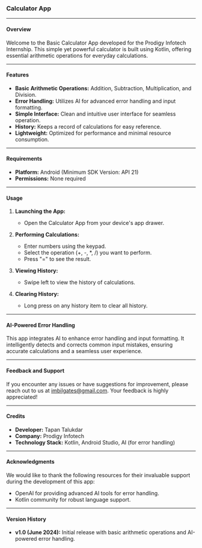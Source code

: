 
### Calculator App 

---

#### Overview
Welcome to the Basic Calculator App developed for the Prodigy Infotech Internship. This simple yet powerful calculator is built using Kotlin, offering essential arithmetic operations for everyday calculations.

---

#### Features
- **Basic Arithmetic Operations:** Addition, Subtraction, Multiplication, and Division.
- **Error Handling:** Utilizes AI for advanced error handling and input formatting.
- **Simple Interface:** Clean and intuitive user interface for seamless operation.
- **History:** Keeps a record of calculations for easy reference.
- **Lightweight:** Optimized for performance and minimal resource consumption.

---

#### Requirements
- **Platform:** Android (Minimum SDK Version: API 21)
- **Permissions:** None required


---

#### Usage
1. **Launching the App:**
   - Open the Calculator App from your device's app drawer.

2. **Performing Calculations:**
   - Enter numbers using the keypad.
   - Select the operation (+, -, *, /) you want to perform.
   - Press "=" to see the result.

3. **Viewing History:**
   - Swipe left to view the history of calculations.

4. **Clearing History:**
   - Long press on any history item to clear all history.

---

#### AI-Powered Error Handling
This app integrates AI to enhance error handling and input formatting. It intelligently detects and corrects common input mistakes, ensuring accurate calculations and a seamless user experience.

---

#### Feedback and Support
If you encounter any issues or have suggestions for improvement, please reach out to us at imbilgates@gmail.com. Your feedback is highly appreciated!

---

#### Credits
- **Developer:** Tapan Talukdar
- **Company:** Prodigy Infotech
- **Technology Stack:** Kotlin, Android Studio, AI (for error handling)

---


#### Acknowledgments
We would like to thank the following resources for their invaluable support during the development of this app:
- OpenAI for providing advanced AI tools for error handling.
- Kotlin community for robust language support.

---

#### Version History
- **v1.0 (June 2024):** Initial release with basic arithmetic operations and AI-powered error handling.
